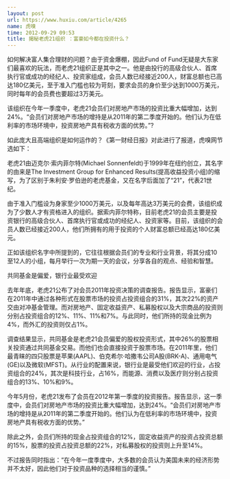 ```yaml
---
layout: post
url: https://www.huxiu.com/article/4265
name: 虎嗅
time: 2012-09-29 09:53
title: 揭秘老虎21组织 ：富豪如今都在投资什么？
---
```

如何解决富人集合理财的问题？由于资金爆棚，因此Fund of Fund无疑是大东家们最喜欢的玩法，而老虎21组织正是其中之一。他是由投行的高级合伙人、首席执行官或成功的经纪人、投资家组成，会员人数已经接近200人，财富总额也已高达180亿美元，至于准入门槛也较为苛刻，要求会员的身价至少达到1000万美元，同时每年的会员费也要超过3万美元。

该组织在今年一季度中，老虎21会员们对房地产市场的投资比重大幅增加，达到24%。“会员们对房地产市场的增持是从2011年的第二季度开始的。他们认为在低利率的市场环境中，投资房地产具有税收方面的优势。”?

如此庞大且高端组织是如何运作的？《第一财经日报》对此进行了报道，虎嗅网节选如下：

老虎21由迈克尔·索内菲尔特(Michael Sonnenfeldt)于1999年在纽约创立，其名字的由来是The Investment Group for Enhanced Results(提高收益投资小组)的缩写，为了区别于朱利安·罗伯逊的老虎基金，又在名字后面加了“21”，代表21世纪。

由于准入门槛设为身家至少1000万美元，以及每年高达3万美元的会费，该组织成为了少数人才有资格进入的组织。据索内菲尔特称，目前老虎21的会员主要是投资银行的高级合伙人、首席执行官或成功的经纪人、投资家等。目前，该组织的会员人数已经接近200人，他们所拥有的用于投资的个人财富总额已经高达180亿美元。

正如该组织名字中所提到的，它往往根据会员们的专业和行业背景，将其分成10至12人的小组，每月举行一次为期一天的会议，分享各自的观点、经验和智慧。

共同基金是偏爱，银行业最受欢迎

去年年底，老虎21公布了对会员2011年投资决策的调查报告。报告显示，富豪们在2011年中通过各种形式在股票市场的投资占投资组合的31%，其次22%的资产交由对冲基金管理。而对房地产、固定收益资产、私募股权以及大宗商品的投资则分别占投资组合的12%、11%、11%和7%。与此同时，他们所持的现金比例为4%，而外汇的投资则仅占1%。

调查结果显示，共同基金是老虎21会员偏爱的股权投资形式，其中26%的股票相关投资通过共同基金交易。而他们也会直接投资于股票市场。在2011年里，他们最青睐的四只股票是苹果(AAPL)、伯克希尔·哈撒韦公司A股(BRK-A)、通用电气(GE)以及微软(MFST)。从行业的配置来说，银行业是最受他们欢迎的行业，占投资组合的24%，其次是科技行业，占16%，而能源、消费以及医疗则分别占投资组合的13%、10%和9%。

今年5月份，老虎21发布了会员在2012年第一季度的投资报告。报告显示，这一季度中，会员们对房地产市场的投资比重大幅增加，达到24%。“会员们对房地产市场的增持是从2011年的第二季度开始的。他们认为在低利率的市场环境中，投资房地产具有税收方面的优势。”

除此之外，会员们所持的现金占投资组合的12%，固定收益资产的投资占投资总额的15%，股票的投资占投资总额的22%，对私募股权的投资则上升至14%。

不过报告同时指出：“在今年一度季度中，大多数的会员认为美国未来的经济形势并不太好，因此他们对于投资品种的选择相当的谨慎。”

